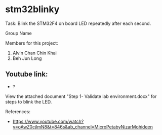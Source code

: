 # stm32blinky
Task: Blink the STM32F4 on board LED repeatedly after each second.

Group Name



Members for this project:
  1. Alvin Chan Chin Khai
  2. Beh Jun Long

Youtube link: 
- 
  - ?

View the attached document "Step 1- Validate lab environment.docx" for steps to blink the LED.

References: 
  - https://www.youtube.com/watch?v=oAwZ0cjlmN8&t=846s&ab_channel=MicroPetabyNizarMohideen
